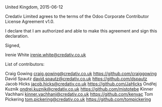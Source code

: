 United Kingdom, 2015-06-12

Credativ Limited agrees to the terms of the Odoo Corporate Contributor License
Agreement v1.0.

I declare that I am authorized and able to make this agreement and sign this
declaration.

Signed,

Irenie White irenie.white@credativ.co.uk

List of contributors:

Craig Gowing craig.gowing@credativ.co.uk     https://github.com/craiggowing
David Spautz david.spautz@credativ.co.uk     https://github.com/dspautz
Jacob Hicks jacob.hicks@credativ.co.uk      https://github.com/JaHicks
Ondřej Kuzník ondrej.kuznik@credativ.co.uk    https://github.com/mistotebe
Kinner Vachhani kinner.vachhani@credativ.co.uk  https://github.com/kenvac
Tom Pickering tom.pickering@credativ.co.uk    https://github.com/tompickering
